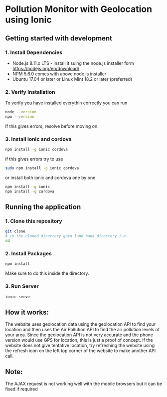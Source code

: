 # Pollution Monitor with Geolocation using Ionic


## Getting started with development

### 1. Install Dependencies
- Node.js 8.11.x LTS - install it suing the node.js installer form https://nodejs.org/en/download/
- NPM 5.6.0 comes with above node.js installer
- Ubuntu 17.04 or later or Linux Mint 18.2 or later (preferred)

### 2. Verify Installation
To verify you have installed everythin correctly you can run
```bash
node --version
npm --version
```
If this gives errors, resolve before moving on.

### 3. Install ionic and cordova
```bash
npm install -g ionic cordova
```
if this gives errors try to use 
```bash
sudo npm install -g ionic cordova
```
or install both ionic and cordova one by one
```bash
npm install -g ionic
npm install -g cordova
```
## Running the application

### 1. Clone this repository
```bash
git clone 
# in the cloned directory goto land_bank directory i.e.
cd 
```

### 2. Install Packages
```bash
npm install
```
Make sure to do this inside the directory.

### 3. Run Server
```bash
ionic serve
```
## How it works:
The website uses geolocation data using the geolocation API to find your location and then uses the Air Pollution API to find the air pollution levels of your area. Since the geolocation API is not very accurate and the phone version would use GPS for location, this is just a proof of concept.
If the website does not give tentative location, try refreshing the website using the refresh icon on the left top corner of the website to make another API call.

## Note:
The AJAX request is not working well with the mobile browsers but it can be fixed if required